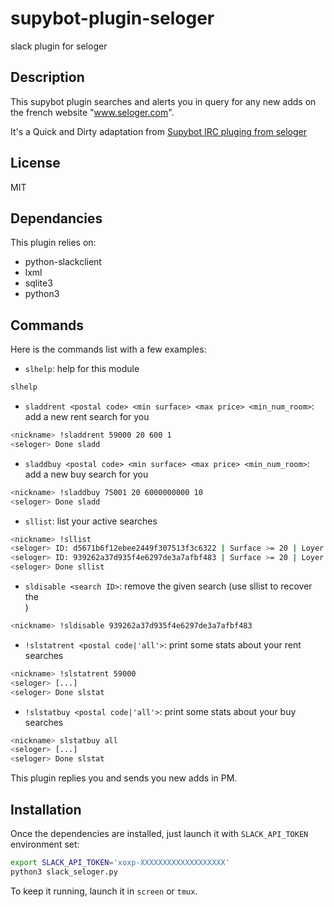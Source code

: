 supybot-plugin-seloger
======================

slack plugin for seloger

## Description ##

This supybot plugin searches and alerts you in query for any new adds on 
the french website "www.seloger.com".

It's a Quick and Dirty adaptation from [Supybot IRC pluging from seloger](https://github.com/kakwa/supybot-plugin-seloger/)

## License ##

MIT

## Dependancies ##

This plugin relies on:

* python-slackclient
* lxml
* sqlite3
* python3

## Commands ##

Here is the commands list with a few examples:

* `slhelp`: help for this module

```bash
slhelp
```

* `sladdrent <postal code> <min surface> <max price> <min_num_room>`: add a new rent search for you

```bash
<nickname> !sladdrent 59000 20 600 1
<seloger> Done sladd
```

* `sladdbuy <postal code> <min surface> <max price> <min_num_room>`: add a new buy search for you

```bash
<nickname> !sladdbuy 75001 20 6000000000 10
<seloger> Done sladd
```

* `sllist`: list your active searches

```bash
<nickname> !sllist
<seloger> ID: d5671b6f12ebee2449f307513f3c6322 | Surface >= 20 | Loyer <= 600 | cp == 59000 | type ad == 1 | Pieces >= 1
<seloger> ID: 939262a37d935f4e6297de3a7afbf483 | Surface >= 20 | Loyer <= 6000000000 | cp == 75001 | type ad == 2 | Pieces >= 10
<seloger> Done sllist
```

* `sldisable <search ID>`: remove the given search (use sllist to recover the <search ID>)


```bash
<nickname> !sldisable 939262a37d935f4e6297de3a7afbf483 
```

* `!slstatrent <postal code|'all'>`: print some stats about your rent searches

```bash
<nickname> !slstatrent 59000
<seloger> [...]
<seloger> Done slstat
```

* `!slstatbuy <postal code|'all'>`: print some stats about your buy searches

```bash
<nickname> slstatbuy all
<seloger> [...]
<seloger> Done slstat
```

This plugin replies you and sends you new adds in PM.

## Installation ##

Once the dependencies are installed, just launch it with `SLACK_API_TOKEN` environment set:

```bash
export SLACK_API_TOKEN='xoxp-XXXXXXXXXXXXXXXXXXX'
python3 slack_seloger.py
```

To keep it running, launch it in `screen` or `tmux`.
